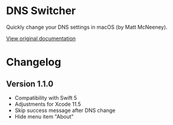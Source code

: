 # DNS Switcher
Quickly change your DNS settings in macOS (by Matt McNeeney).

[View original documentation](http://mattmcneeney.github.io/DNSSwitcher/)

# Changelog
## Version 1.1.0
- Compatibility with Swift 5
- Adjustments for Xcode 11.5
- Skip success message after DNS change
- Hide menu item "About"
